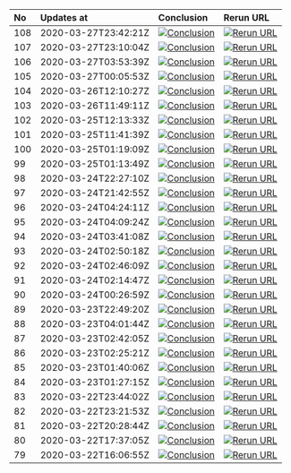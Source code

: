 | No  | Updates at           | Conclusion                                                                                                                                                    | Rerun URL                                                                                                                                                            |
| :-- | :------------------- | :------------------------------------------------------------------------------------------------------------------------------------------------------------ | :------------------------------------------------------------------------------------------------------------------------------------------------------------------- |
| 108 | 2020-03-27T23:42:21Z | [![Conclusion](https://img.shields.io/badge/build-pass-brightgreen)](https://github.com/e2e-boilerplate/cypress-es-modules-chai-assert/actions/runs/64985209) | [![Rerun URL](https://img.shields.io/badge/build-fail-red)](https://api.github.com/repos/e2e-boilerplate/cypress-es-modules-chai-assert/actions/runs/64985209/rerun) |
| 107 | 2020-03-27T23:10:04Z | [![Conclusion](https://img.shields.io/badge/build-pass-brightgreen)](https://github.com/e2e-boilerplate/cypress-es-modules-chai-assert/actions/runs/64974138) | [![Rerun URL](https://img.shields.io/badge/build-fail-red)](https://api.github.com/repos/e2e-boilerplate/cypress-es-modules-chai-assert/actions/runs/64974138/rerun) |
| 106 | 2020-03-27T03:53:39Z | [![Conclusion](https://img.shields.io/badge/build-pass-brightgreen)](https://github.com/e2e-boilerplate/cypress-es-modules-chai-assert/actions/runs/64316337) | [![Rerun URL](https://img.shields.io/badge/build-fail-red)](https://api.github.com/repos/e2e-boilerplate/cypress-es-modules-chai-assert/actions/runs/64316337/rerun) |
| 105 | 2020-03-27T00:05:53Z | [![Conclusion](https://img.shields.io/badge/build-pass-brightgreen)](https://github.com/e2e-boilerplate/cypress-es-modules-chai-assert/actions/runs/64212222) | [![Rerun URL](https://img.shields.io/badge/build-fail-red)](https://api.github.com/repos/e2e-boilerplate/cypress-es-modules-chai-assert/actions/runs/64212222/rerun) |
| 104 | 2020-03-26T12:10:27Z | [![Conclusion](https://img.shields.io/badge/build-pass-brightgreen)](https://github.com/e2e-boilerplate/cypress-es-modules-chai-assert/actions/runs/63768380) | [![Rerun URL](https://img.shields.io/badge/build-fail-red)](https://api.github.com/repos/e2e-boilerplate/cypress-es-modules-chai-assert/actions/runs/63768380/rerun) |
| 103 | 2020-03-26T11:49:11Z | [![Conclusion](https://img.shields.io/badge/build-pass-brightgreen)](https://github.com/e2e-boilerplate/cypress-es-modules-chai-assert/actions/runs/63750965) | [![Rerun URL](https://img.shields.io/badge/build-fail-red)](https://api.github.com/repos/e2e-boilerplate/cypress-es-modules-chai-assert/actions/runs/63750965/rerun) |
| 102 | 2020-03-25T12:13:33Z | [![Conclusion](https://img.shields.io/badge/build-pass-brightgreen)](https://github.com/e2e-boilerplate/cypress-es-modules-chai-assert/actions/runs/62974122) | [![Rerun URL](https://img.shields.io/badge/build-fail-red)](https://api.github.com/repos/e2e-boilerplate/cypress-es-modules-chai-assert/actions/runs/62974122/rerun) |
| 101 | 2020-03-25T11:41:39Z | [![Conclusion](https://img.shields.io/badge/build-pass-brightgreen)](https://github.com/e2e-boilerplate/cypress-es-modules-chai-assert/actions/runs/62952743) | [![Rerun URL](https://img.shields.io/badge/build-fail-red)](https://api.github.com/repos/e2e-boilerplate/cypress-es-modules-chai-assert/actions/runs/62952743/rerun) |
| 100 | 2020-03-25T01:19:09Z | [![Conclusion](https://img.shields.io/badge/build-pass-brightgreen)](https://github.com/e2e-boilerplate/cypress-es-modules-chai-assert/actions/runs/62659579) | [![Rerun URL](https://img.shields.io/badge/build-fail-red)](https://api.github.com/repos/e2e-boilerplate/cypress-es-modules-chai-assert/actions/runs/62659579/rerun) |
| 99  | 2020-03-25T01:13:49Z | [![Conclusion](https://img.shields.io/badge/build-pass-brightgreen)](https://github.com/e2e-boilerplate/cypress-es-modules-chai-assert/actions/runs/62657811) | [![Rerun URL](https://img.shields.io/badge/build-fail-red)](https://api.github.com/repos/e2e-boilerplate/cypress-es-modules-chai-assert/actions/runs/62657811/rerun) |
| 98  | 2020-03-24T22:27:10Z | [![Conclusion](https://img.shields.io/badge/build-pass-brightgreen)](https://github.com/e2e-boilerplate/cypress-es-modules-chai-assert/actions/runs/62573038) | [![Rerun URL](https://img.shields.io/badge/build-fail-red)](https://api.github.com/repos/e2e-boilerplate/cypress-es-modules-chai-assert/actions/runs/62573038/rerun) |
| 97  | 2020-03-24T21:42:55Z | [![Conclusion](https://img.shields.io/badge/build-pass-brightgreen)](https://github.com/e2e-boilerplate/cypress-es-modules-chai-assert/actions/runs/62548419) | [![Rerun URL](https://img.shields.io/badge/build-fail-red)](https://api.github.com/repos/e2e-boilerplate/cypress-es-modules-chai-assert/actions/runs/62548419/rerun) |
| 96  | 2020-03-24T04:24:11Z | [![Conclusion](https://img.shields.io/badge/build-pass-brightgreen)](https://github.com/e2e-boilerplate/cypress-es-modules-chai-assert/actions/runs/61951851) | [![Rerun URL](https://img.shields.io/badge/build-fail-red)](https://api.github.com/repos/e2e-boilerplate/cypress-es-modules-chai-assert/actions/runs/61951851/rerun) |
| 95  | 2020-03-24T04:09:24Z | [![Conclusion](https://img.shields.io/badge/build-pass-brightgreen)](https://github.com/e2e-boilerplate/cypress-es-modules-chai-assert/actions/runs/61947688) | [![Rerun URL](https://img.shields.io/badge/build-fail-red)](https://api.github.com/repos/e2e-boilerplate/cypress-es-modules-chai-assert/actions/runs/61947688/rerun) |
| 94  | 2020-03-24T03:41:08Z | [![Conclusion](https://img.shields.io/badge/build-pass-brightgreen)](https://github.com/e2e-boilerplate/cypress-es-modules-chai-assert/actions/runs/61932730) | [![Rerun URL](https://img.shields.io/badge/build-fail-red)](https://api.github.com/repos/e2e-boilerplate/cypress-es-modules-chai-assert/actions/runs/61932730/rerun) |
| 93  | 2020-03-24T02:50:18Z | [![Conclusion](https://img.shields.io/badge/build-pass-brightgreen)](https://github.com/e2e-boilerplate/cypress-es-modules-chai-assert/actions/runs/61911141) | [![Rerun URL](https://img.shields.io/badge/build-fail-red)](https://api.github.com/repos/e2e-boilerplate/cypress-es-modules-chai-assert/actions/runs/61911141/rerun) |
| 92  | 2020-03-24T02:46:09Z | [![Conclusion](https://img.shields.io/badge/build-pass-brightgreen)](https://github.com/e2e-boilerplate/cypress-es-modules-chai-assert/actions/runs/61909781) | [![Rerun URL](https://img.shields.io/badge/build-fail-red)](https://api.github.com/repos/e2e-boilerplate/cypress-es-modules-chai-assert/actions/runs/61909781/rerun) |
| 91  | 2020-03-24T02:14:47Z | [![Conclusion](https://img.shields.io/badge/build-pass-brightgreen)](https://github.com/e2e-boilerplate/cypress-es-modules-chai-assert/actions/runs/61899676) | [![Rerun URL](https://img.shields.io/badge/build-fail-red)](https://api.github.com/repos/e2e-boilerplate/cypress-es-modules-chai-assert/actions/runs/61899676/rerun) |
| 90  | 2020-03-24T00:26:59Z | [![Conclusion](https://img.shields.io/badge/build-pass-brightgreen)](https://github.com/e2e-boilerplate/cypress-es-modules-chai-assert/actions/runs/61854263) | [![Rerun URL](https://img.shields.io/badge/build-fail-red)](https://api.github.com/repos/e2e-boilerplate/cypress-es-modules-chai-assert/actions/runs/61854263/rerun) |
| 89  | 2020-03-23T22:49:20Z | [![Conclusion](https://img.shields.io/badge/build-pass-brightgreen)](https://github.com/e2e-boilerplate/cypress-es-modules-chai-assert/actions/runs/61798198) | [![Rerun URL](https://img.shields.io/badge/build-fail-red)](https://api.github.com/repos/e2e-boilerplate/cypress-es-modules-chai-assert/actions/runs/61798198/rerun) |
| 88  | 2020-03-23T04:01:44Z | [![Conclusion](https://img.shields.io/badge/build-pass-brightgreen)](https://github.com/e2e-boilerplate/cypress-es-modules-chai-assert/actions/runs/61151000) | [![Rerun URL](https://img.shields.io/badge/build-fail-red)](https://api.github.com/repos/e2e-boilerplate/cypress-es-modules-chai-assert/actions/runs/61151000/rerun) |
| 87  | 2020-03-23T02:42:05Z | [![Conclusion](https://img.shields.io/badge/build-pass-brightgreen)](https://github.com/e2e-boilerplate/cypress-es-modules-chai-assert/actions/runs/61122120) | [![Rerun URL](https://img.shields.io/badge/build-fail-red)](https://api.github.com/repos/e2e-boilerplate/cypress-es-modules-chai-assert/actions/runs/61122120/rerun) |
| 86  | 2020-03-23T02:25:21Z | [![Conclusion](https://img.shields.io/badge/build-pass-brightgreen)](https://github.com/e2e-boilerplate/cypress-es-modules-chai-assert/actions/runs/61116957) | [![Rerun URL](https://img.shields.io/badge/build-fail-red)](https://api.github.com/repos/e2e-boilerplate/cypress-es-modules-chai-assert/actions/runs/61116957/rerun) |
| 85  | 2020-03-23T01:40:06Z | [![Conclusion](https://img.shields.io/badge/build-pass-brightgreen)](https://github.com/e2e-boilerplate/cypress-es-modules-chai-assert/actions/runs/61098566) | [![Rerun URL](https://img.shields.io/badge/build-fail-red)](https://api.github.com/repos/e2e-boilerplate/cypress-es-modules-chai-assert/actions/runs/61098566/rerun) |
| 84  | 2020-03-23T01:27:15Z | [![Conclusion](https://img.shields.io/badge/build-pass-brightgreen)](https://github.com/e2e-boilerplate/cypress-es-modules-chai-assert/actions/runs/61095428) | [![Rerun URL](https://img.shields.io/badge/build-fail-red)](https://api.github.com/repos/e2e-boilerplate/cypress-es-modules-chai-assert/actions/runs/61095428/rerun) |
| 83  | 2020-03-22T23:44:02Z | [![Conclusion](https://img.shields.io/badge/build-pass-brightgreen)](https://github.com/e2e-boilerplate/cypress-es-modules-chai-assert/actions/runs/61047395) | [![Rerun URL](https://img.shields.io/badge/build-fail-red)](https://api.github.com/repos/e2e-boilerplate/cypress-es-modules-chai-assert/actions/runs/61047395/rerun) |
| 82  | 2020-03-22T23:21:53Z | [![Conclusion](https://img.shields.io/badge/build-pass-brightgreen)](https://github.com/e2e-boilerplate/cypress-es-modules-chai-assert/actions/runs/61041936) | [![Rerun URL](https://img.shields.io/badge/build-fail-red)](https://api.github.com/repos/e2e-boilerplate/cypress-es-modules-chai-assert/actions/runs/61041936/rerun) |
| 81  | 2020-03-22T20:28:44Z | [![Conclusion](https://img.shields.io/badge/build-pass-brightgreen)](https://github.com/e2e-boilerplate/cypress-es-modules-chai-assert/actions/runs/60977264) | [![Rerun URL](https://img.shields.io/badge/build-fail-red)](https://api.github.com/repos/e2e-boilerplate/cypress-es-modules-chai-assert/actions/runs/60977264/rerun) |
| 80  | 2020-03-22T17:37:05Z | [![Conclusion](https://img.shields.io/badge/build-pass-brightgreen)](https://github.com/e2e-boilerplate/cypress-es-modules-chai-assert/actions/runs/60907697) | [![Rerun URL](https://img.shields.io/badge/build-fail-red)](https://api.github.com/repos/e2e-boilerplate/cypress-es-modules-chai-assert/actions/runs/60907697/rerun) |
| 79  | 2020-03-22T16:06:55Z | [![Conclusion](https://img.shields.io/badge/build-pass-brightgreen)](https://github.com/e2e-boilerplate/cypress-es-modules-chai-assert/actions/runs/60873436) | [![Rerun URL](https://img.shields.io/badge/build-fail-red)](https://api.github.com/repos/e2e-boilerplate/cypress-es-modules-chai-assert/actions/runs/60873436/rerun) |